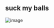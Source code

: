 ## suck my balls
![image](https://github.com/user-attachments/assets/03a1eb77-550d-4a3b-9030-06789490e252)
